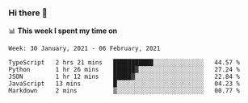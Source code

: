 ### Hi there 👋

📊 __This week I spent my time on__
<!--START_SECTION:waka-->
```text
Week: 30 January, 2021 - 06 February, 2021

TypeScript   2 hrs 21 mins   ███████████░░░░░░░░░░░░░░   44.57 % 
Python       1 hr 26 mins    ██████▓░░░░░░░░░░░░░░░░░░   27.24 % 
JSON         1 hr 12 mins    █████▓░░░░░░░░░░░░░░░░░░░   22.84 % 
JavaScript   13 mins         █░░░░░░░░░░░░░░░░░░░░░░░░   04.23 % 
Markdown     2 mins          ▒░░░░░░░░░░░░░░░░░░░░░░░░   00.77 % 
```
<!--END_SECTION:waka-->
<!--
**SREEHARI-M-S/SREEHARI-M-S** is a ✨ _special_ ✨ repository because its `README.md` (this file) appears on your GitHub profile.

Here are some ideas to get you started:

- 🔭 I’m currently working on ...
- 🌱 I’m currently learning ...
- 👯 I’m looking to collaborate on ...
- 🤔 I’m looking for help with ...
- 💬 Ask me about ...
- 📫 How to reach me: ...
- 😄 Pronouns: ...
- ⚡ Fun fact: ...
-->
